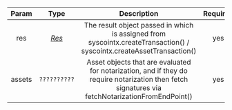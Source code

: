 | Param  |   Type   |                         Description                          | Required |
| :----: | :------: | :----------------------------------------------------------: | :------: |
|  res   | [*Res*](types/#res) | The result object passed in which is assigned from syscointx.createTransaction() / syscointx.createAssetTransaction() |   yes    |
| assets |  `??????????`   | Asset objects that are evaluated for notarization, and if they do require notarization then fetch signatures via fetchNotarizationFromEndPoint() |   yes    |
